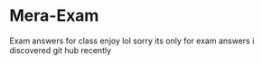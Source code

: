 # Mera-Exam
Exam answers for class
enjoy lol
sorry its only for exam answers i discovered git hub recently
